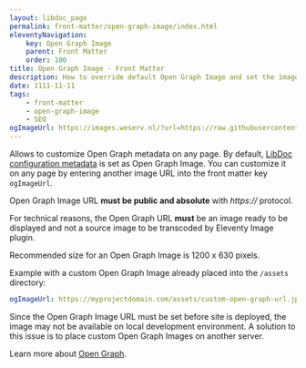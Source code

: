 ```yaml
---
layout: libdoc_page
permalink: front-matter/open-graph-image/index.html
eleventyNavigation:
    key: Open Graph Image
    parent: Front Matter
    order: 100
title: Open Graph Image - Front Matter
description: How to override default Open Graph Image and set the image displayed when visitors share your pages
date: 1111-11-11
tags:
    - front-matter
    - open-graph-image
    - SEO
ogImageUrl: https://images.weserv.nl/?url=https://raw.githubusercontent.com/olivier3lanc/photographies/master/assets/paysages/hiver/foret_sapins_hiver_col_pre_img_4917_size_2560x1706.webp&w=1200&h=600&fit=cover&q=30&output=webp
---
```

Allows to customize Open Graph metadata on any page. By default, [LibDoc configuration metadata](/content/configuration/open-graph-image.md) is set as Open Graph Image. You can customize it on any page by entering another image URL into the front matter key `ogImageUrl`.

<aside>
    <p class="alert alert-warning" data-title="Warning">
        Open Graph Image URL <strong>must be public and absolute</strong> with <var>https://</var> protocol.
    </p>
</aside>

<aside>
    <p class="alert alert-warning" data-title="No Eleventy Image">
        For technical reasons, the Open Graph URL <strong>must</strong> be an image ready to be displayed and not a source image to be transcoded by Eleventy Image plugin.
    </p>
</aside>

<aside>
    <p class="alert alert-info" data-title="Recommended size">
        Recommended size for an Open Graph Image is 1200 x 630 pixels.
    </p>
</aside>

Example with a custom Open Graph Image already placed into the `/assets` directory: 

```yaml
ogImageUrl: https://myprojectdomain.com/assets/custom-open-graph-url.jpg
```

<aside>
    <p class="alert alert-info" data-title="Local issues">
        Since the Open Graph Image URL must be set before site is deployed, the image may not be available on local development environment. A solution to this issue is to place custom Open Graph Images on another server.
    </p>
</aside>

Learn more about [Open Graph](https://ogp.me/).

